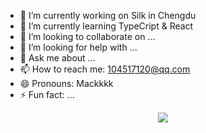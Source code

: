 
- 🔭 I’m currently working on Silk in Chengdu
- 🌱 I’m currently learning TypeCript & React
- 👯 I’m looking to collaborate on ...
- 🤔 I’m looking for help with ...
- 💬 Ask me about ...
- 📫 How to reach me: 104517120@qq.com
- 😄 Pronouns: Mackkkk
- ⚡ Fun fact: ...

<p align="center">
  <img src="https://github-readme-stats.vercel.app/api?username=mackkkk&count_private=true&show_icons=true&theme=buefy">
</p>
